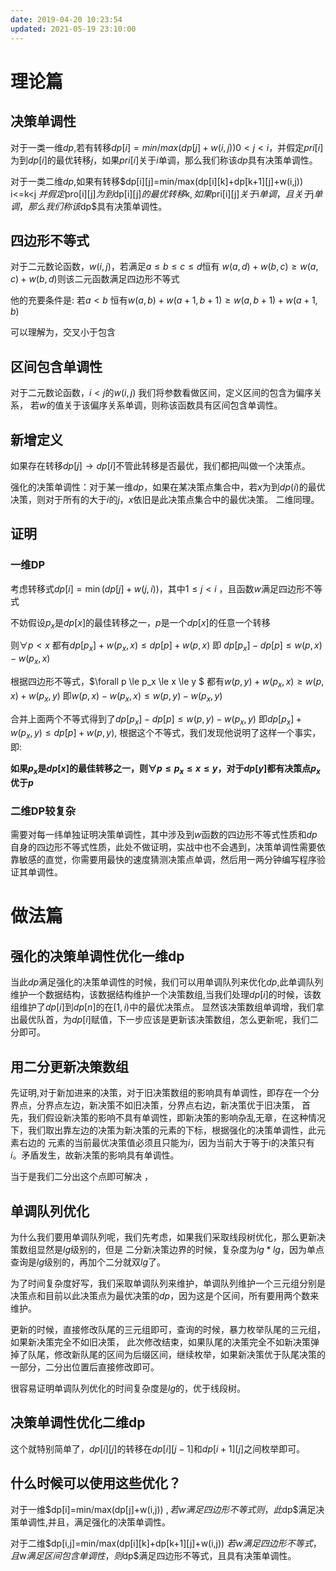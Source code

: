 ```yaml
---
date: 2019-04-20 10:23:54
updated: 2021-05-19 23:10:00
---
```




# 理论篇

## 决策单调性

对于一类一维$dp$,若有转移$dp[i]=min/max(dp[j]+w(i,j)) 0<j<i$，并假定$pri[i]$为到$dp[i]$的最优转移$j$，如果$pri[i]$关于$i$单调，那么我们称该$dp$具有决策单调性。

对于一类二维$dp$,如果有转移$dp[i][j]=min/max(dp[i][k]+dp[k+1][j]+w(i,j)) i<=k<j $并假定$pro[i][j]$为到$dp[i][j]$的最优转移$k$,如果$pri[i][j]$关于$i$单调，且关于$j$单调，那么我们称该$dp$具有决策单调性。

## 四边形不等式

对于二元数论函数，$w(i,j)$，若满足$a\le b\le c\le d$恒有 $w(a,d)+w(b,c) \ge w(a,c)+w(b,d)$则该二元函数满足四边形不等式

他的充要条件是: 若$a\lt b$ 恒有$w(a,b)+w(a+1,b+1) \ge w(a,b+1)+w(a+1,b)$

可以理解为，交叉小于包含

## 区间包含单调性

对于二元数论函数，$i<j$的$w(i,j)$ 我们将参数看做区间，定义区间的包含为偏序关系， 若$w$的值关于该偏序关系单调，则称该函数具有区间包含单调性。

<!-- more -->

## 新增定义
如果存在转移$dp[j]\to dp[i]$不管此转移是否最优，我们都把$j$叫做一个决策点。

强化的决策单调性：对于某一维$dp$，如果在某决策点集合中，若$x$为到$dp(i)$的最优决策，则对于所有的大于$i$的$j$，$x$依旧是此决策点集合中的最优决策。 二维同理。

## 证明

### 一维DP

考虑转移式$dp[i]=\min(dp[j]+w(j,i))$，其中$1\le j\lt i$ ，且函数$w$满足四边形不等式

不妨假设$p_x$是$dp[x]$的最佳转移之一，$p$是一个$dp[x]$的任意一个转移

则$\forall p \lt x$ 都有$dp[p_x]+w(p_x,x)\le dp[p]+w(p,x)$ 即 $dp[p_x]-dp[p]\le w(p,x) -w(p_x,x)$

根据四边形不等式，$\forall p \le p_x \le x \le y $ 都有$w(p,y)+w(p_x,x)\ge w(p,x)+w(p_x,y)$ 即$w(p,x)-w(p_x,x)\le w(p,y)-w(p_x,y)$

合并上面两个不等式得到了$dp[p_x]-dp[p]\le w(p,y)-w(p_x,y)$ 即$dp[p_x]+w(p_x,y)\le dp[p]+w(p,y)$, 根据这个不等式，我们发现他说明了这样一个事实，即:

**如果$p_x$是$dp[x]$的最佳转移之一，则$\forall p\le p_x \le x \le y$，对于$dp[y]$都有决策点$p_x$优于$p$**

### 二维DP较复杂

需要对每一纬单独证明决策单调性，其中涉及到$w$函数的四边形不等式性质和$dp$自身的四边形不等式性质，此处不做证明，实战中也不会遇到，决策单调性需要依靠敏感的直觉，你需要用最快的速度猜测决策点单调，然后用一两分钟编写程序验证其单调性。

# 做法篇

## 强化的决策单调性优化一维dp
当此$dp$满足强化的决策单调性的时候，我们可以用单调队列来优化$dp$,此单调队列维护一个数据结构，该数据结构维护一个决策数组,当我们处理$dp[i]$的时候，该数组维护了$dp[i]$到$dp[n]$的在$[1,i)$中的最优决策点。 显然该决策数组单调增，我们拿出最优队首，为$dp[i]$赋值，下一步应该是更新该决策数组，怎么更新呢，我们二分即可。
## 用二分更新决策数组
先证明,对于新加进来的决策，对于旧决策数组的影响具有单调性，即存在一个分界点，分界点左边，新决策不如旧决策，分界点右边，新决策优于旧决策， 首先，我们假设新决策的影响不具有单调性，即新决策的影响杂乱无章，在这种情况下，我们取出靠左边的决策为新决策的元素的下标，根据强化的决策单调性，此元素右边的 元素的当前最优决策值必须且只能为$i$，因为当前大于等于i的决策只有$i$。矛盾发生，故新决策的影响具有单调性。

 当于是我们二分出这个点即可解决 ，

## 单调队列优化
为什么我们要用单调队列呢，我们先考虑，如果我们采取线段树优化，那么更新决策数组显然是$lg$级别的，但是 二分新决策边界的时候，复杂度为$lg*lg$，因为单点查询是$lg$级别的，再加个二分就双$lg$了。

为了时间复杂度好写，我们采取单调队列来维护，单调队列维护一个三元组分别是决策点和目前以此决策点为最优决策的$dp$，因为这是个区间，所有要用两个数来维护。

更新的时候，直接修改队尾的三元组即可，查询的时候，暴力枚举队尾的三元组，如果新决策完全不如旧决策， 此次修改结束，如果队尾的决策完全不如新决策弹掉了队尾，修改新队尾的区间为后缀区间，继续枚举，如果新决策优于队尾决策的一部分，二分出位置后直接修改即可。

很容易证明单调队列优化的时间复杂度是$lg$的，优于线段树。

## 决策单调性优化二维dp
这个就特别简单了，$dp[i][j]$的转移在$dp[i][j-1]$和$dp[i+1][j]$之间枚举即可。

## 什么时候可以使用这些优化？
对于一维$dp[i]=min/max(dp[j]+w(i,j)) $,若w满足四边形不等式则，此$dp$满足决策单调性,并且，满足强化的决策单调性。

对于二维$dp[i,j]=min/max(dp[i][k]+dp[k+1][j]+w(i,j)) $若w满足四边形不等式，且$w$满足区间 包含单调性，则$dp$满足四边形不等式，且具有决策单调性。


